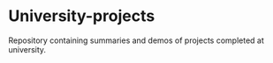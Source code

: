 # University-projects
Repository containing summaries and demos of projects completed at university.

